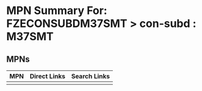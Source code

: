 



# MPN Summary For: FZECONSUBDM37SMT > con-subd : M37SMT

## MPNs
  

|MPN|Direct Links|Search Links|
| :--- | :--- | :--- |
||||
